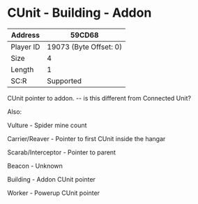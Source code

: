 
#  CUnit - Building - Addon
Address   | 59CD68
----------|-------------
Player ID | 19073 (Byte Offset: 0)
Size 	  | 4
Length 	  | 1
SC:R      | Supported

CUnit pointer to addon. -- is this different from Connected Unit?

Also:
Vulture - Spider mine count
Carrier/Reaver - Pointer to first CUnit inside the hangar
Scarab/Interceptor - Pointer to parent
Beacon - Unknown
Building - Addon CUnit pointer
Worker - Powerup CUnit pointer

